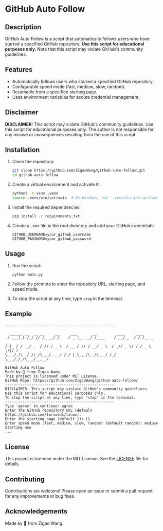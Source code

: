 # GitHub Auto Follow

## Description

GitHub Auto Follow is a script that automatically follows users who have starred a specified GitHub repository. **Use this script for educational purposes only.** Note that this script may violate GitHub's community guidelines.

## Features

- Automatically follows users who starred a specified GitHub repository.
- Configurable speed mode (fast, medium, slow, random).
- Resumable from a specified starting page.
- Uses environment variables for secure credential management.

## Disclaimer

**DISCLAIMER:** This script may violate GitHub's community guidelines. Use this script for educational purposes only. The author is not responsible for any misuse or consequences resulting from the use of this script.

## Installation

1. Clone the repository:

    ```bash
    git clone https://github.com/ZigaoWang/github-auto-follow.git
    cd github-auto-follow
    ```

2. Create a virtual environment and activate it:

    ```bash
    python3 -m venv .venv
    source .venv/bin/activate  # On Windows, use `.venv\Scripts\activate`
    ```

3. Install the required dependencies:

    ```bash
    pip install -r requirements.txt
    ```

4. Create a `.env` file in the root directory and add your GitHub credentials:

    ```plaintext
    GITHUB_USERNAME=your_github_username
    GITHUB_PASSWORD=your_github_password
    ```

## Usage

1. Run the script:

    ```bash
    python main.py
    ```

2. Follow the prompts to enter the repository URL, starting page, and speed mode.

3. To stop the script at any time, type `stop` in the terminal.

## Example

```plaintext
--------------------------------------------------

  ______ __  __ __     __     ___       __         ____     ____          
 / ___(_) /_/ // /_ __/ /    / _ |__ __/ /____    / __/__  / / /__ _    __
/ (_ / / __/ _  / // / _ \  / __ / // / __/ _ \  / _// _ \/ / / _ \ |/|/ /
\___/_/\__/_//_/\_,_/_.__/ /_/ |_\_,_/\__/\___/ /_/  \___/_/_/\___/__,__/

GitHub Auto Follow
Made by 💜 from Zigao Wang.
This project is licensed under MIT License.
GitHub Repo: https://github.com/ZigaoWang/github-auto-follow/
--------------------------------------------------
DISCLAIMER: This script may violate GitHub's community guidelines.
Use this script for educational purposes only.
To stop the script at any time, type 'stop' in the terminal.
--------------------------------------------------
Type 'agree' to continue: agree
Enter the GitHub repository URL (default https://github.com/torvalds/linux): 
Enter the starting page (default 1): 11
Enter speed mode (fast, medium, slow, random) (default random): medium
Starting now
...
```

## License

This project is licensed under the MIT License. See the [LICENSE](LICENSE) file for details.

## Contributing

Contributions are welcome! Please open an issue or submit a pull request for any improvements or bug fixes.

## Acknowledgements

Made by 💜 from Zigao Wang.